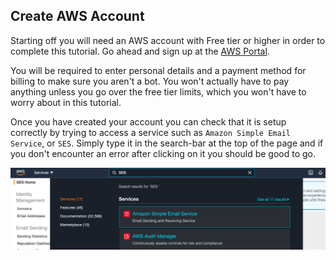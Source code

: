 ## Create AWS Account

Starting off you will need an AWS account with Free tier or higher in order to complete this tutorial. Go ahead and sign up at the [AWS Portal](https://portal.aws.amazon.com/billing/signup).

You will be required to enter personal details and a payment method for billing to make sure you aren't a bot. You won't actually have to pay anything unless you go over the free tier limits, which you won't have to worry about in this tutorial.

Once you have created your account you can check that it is setup correctly by trying to access a service such as `Amazon Simple Email Service`, or `SES`. Simply type it in the search-bar at the top of the page and if you don't encounter an error after clicking on it you should be good to go.

![AWS Search Bar](assets/AWS-Access-Services.png)
